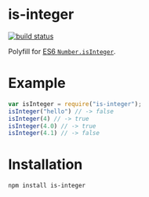 # is-integer

[![build status](https://secure.travis-ci.org/parshap/js-is-integer.svg?branch=master)](http://travis-ci.org/parshap/js-is-integer)

Polyfill for [ES6 `Number.isInteger`](https://developer.mozilla.org/en-US/docs/Web/JavaScript/Reference/Global_Objects/Number/isInteger).

# Example
```js
var isInteger = require("is-integer");
isInteger("hello") // -> false
isInteger(4) // -> true
isInteger(4.0) // -> true
isInteger(4.1) // -> false
```

# Installation
```
npm install is-integer
```
